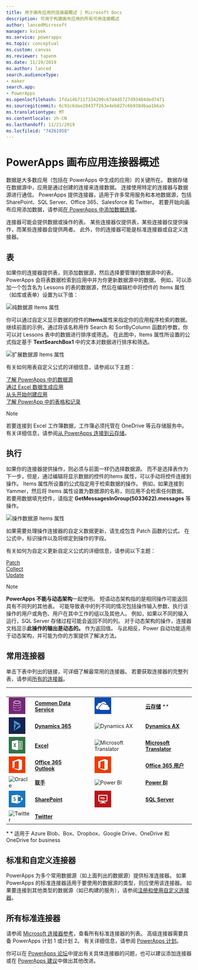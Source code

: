 ```yaml
---
title: 用于画布应用的连接器概述 | Microsoft Docs
description: 可用于构建画布应用的所有可用连接概述
author: lancedMicrosoft
manager: kvivek
ms.service: powerapps
ms.topic: conceptual
ms.custom: canvas
ms.reviewer: tapanm
ms.date: 11/19/2019
ms.author: lanced
search.audienceType:
- maker
search.app:
- PowerApps
ms.openlocfilehash: 1fda14b7117334290c67d4d5727d93484ded7471
ms.sourcegitcommit: 6c91c6dae20437f263e4eb827c6b938d6aa1b6a5
ms.translationtype: MT
ms.contentlocale: zh-CN
ms.lasthandoff: 11/21/2019
ms.locfileid: "74261958"
---
```

# <a name="overview-of-canvas-app-connectors-for-powerapps"></a>PowerApps 画布应用连接器概述
数据是大多数应用（包括在 PowerApps 中生成的应用）的关键所在。 数据存储在数据源中，应用是通过创建的连接来连接数据。 连接使用特定的连接器与数据源进行通信。 PowerApps 提供连接器，适用于许多常用服务和本地数据源，包括 SharePoint、SQL Server、Office 365、Salesforce 和 Twitter。 若要开始向画布应用添加数据，请参阅[在 PowerApps 中添加数据连接](add-data-connection.md)。

连接器可能会提供数据或操作的表。 某些连接器仅提供表，某些连接器仅提供操作，而某些连接器会提供两者。 此外，你的连接器可能是标准连接器或自定义连接器。

## <a name="tables"></a>表

如果你的连接器提供表，则添加数据源，然后选择要管理的数据源中的表。 PowerApps 会将表数据检索到应用中并为你更新数据源中的数据。 例如，可以添加一个包含名为 Lessons 的表的数据源，然后在编辑栏中将控件的 Items 属性（如库或表单）设置为以下值：

 ![纯数据源 Items 属性](./media/connections-list/ItemPropertyPlain.png)

你可以通过自定义显示数据的控件的**Items**属性来指定你的应用程序检索的数据。 继续前面的示例，通过将该名称用作 Search 和 SortByColumn 函数的参数，你可以对 Lessons 表中的数据进行排序或筛选。 在此图中，Items 属性所设置的公式指定基于 **TextSearchBox1** 中的文本对数据进行排序和筛选。 

 ![扩展数据源 Items 属性](./media/connections-list/ItemPropertyExpanded.png)

有关如何用表自定义公式的详细信息，请参阅以下主题：

  [了解 PowerApps 中的数据源](working-with-data-sources.md)<br> 
  [通过 Excel 数据生成应用](get-started-create-from-data.md)<br> 
  [从头开始创建应用](get-started-create-from-blank.md)<br>
  [了解 PowerApp 中的表格和记录](working-with-tables.md)

  > [!NOTE]
  > 若要连接到 Excel 工作簿数据，工作簿必须托管在 OneDrive 等云存储服务中。 有关详细信息，请参阅[从 PowerApps 连接到云存储](connections/cloud-storage-blob-connections.md)。

## <a name="actions"></a>执行

如果你的连接器提供操作，则必须与前面一样仍选择数据源。 而不是选择表作为下一步，但是，通过编辑将显示数据的控件的Items 属性，可以手动将控件连接到操作。 Items 属性所设置的公式指定用于检索数据的操作。 例如，如果连接到 Yammer，然后将 Items 属性设置为数据源的名称，则应用不会检索任何数据。 若要用数据填充控件，请指定 **GetMessagesInGroup(5033622).messages** 等操作。

![操作数据源 Items 属性](./media/connections-list/ItemPropertyAction.png)

如果需要处理操作连接器的自定义数据更新，请生成包含 Patch 函数的公式。 在公式中，标识操作以及将绑定到操作的字段。  

有关如何为自定义更新自定义公式的详细信息，请参阅以下主题：

[Patch](functions/function-patch.md)<br>[Collect](functions/function-clear-collect-clearcollect.md)<br>[Update](functions/function-update-updateif.md)

> [!NOTE]
>  **PowerApps 不能与动态架构**一起使用。 短语动态架构指的是相同操作可能返回具有不同列的其他表。 可能导致表中的列不同的情况包括操作输入参数、执行该操作的用户或角色、用户在其中工作的组以及其他人。 例如，如果以不同的输入运行，SQL Server 存储过程可能会返回不同的列。 对于动态架构的操作，连接器文档显示**此操作的输出是动态的。** 作为返回值。 与此相反，Power 自动功能适用于动态架构，并可能为你的方案提供了解决方法。

## <a name="popular-connectors"></a>常用连接器

单击下表中列出的链接，可详细了解最常用的连接器。 若要获取连接器的完整列表，请参阅[所有的连接器](https://docs.microsoft.com/connectors/)。

| &nbsp; | &nbsp; | &nbsp; | &nbsp; | &nbsp; |
| --- | --- | --- | --- | --- |
| ![Common Data Service](./media/connections-list/cdm.png) |[**Common Data Service**](connections/connection-common-data-service.md) |&nbsp; |![云存储](./media/connections-list/onedrive.png) |[**云存储**](connections/cloud-storage-blob-connections.md) ** |
| ![Dynamics 365](./media/connections-list/dynamics-365.png) |[**Dynamics 365**](connections/connection-dynamics-crmonline.md) |&nbsp; | ![Dynamics AX](./media/connections-list/dynamics-ax.png) |[**Dynamics AX**](connections/connection-dynamicsax.md) |
|![Excel](./media/connections-list/excel.png) |[**Excel**](connections/connection-excel.md) |&nbsp; |![Microsoft Translator](./media/connections-list/microsoft-translator.png) |[**Microsoft Translator**](connections/connection-microsoft-translator.md) |
|![Office 365 Outlook](./media/connections-list/office365.png) |[**Office 365 Outlook**](connections/connection-office365-outlook.md) |&nbsp; | ![Office 365 用户](./media/connections-list/office365.png) |[**Office 365 用户**](connections/connection-office365-users.md) |
| ![Oracle](./media/connections-list/oracle-icon.png) |[**联手**](connections/connection-oracledb.md) |&nbsp; | ![Power BI](./media/connections-list/powerbi.png) |[**Power BI**](connections/connection-powerbi.md) |
| ![SharePoint](./media/connections-list/sharepoint.png) |[**SharePoint**](connections/connection-sharepoint-online.md) |&nbsp; | ![SQL Server](./media/connections-list/sql.png) |[**SQL Server**](connections/connection-azure-sqldatabase.md) 
|![Twitter](./media/connections-list/twitter.png) |[**Twitter**](connections/connection-twitter.md)

\* * 适用于 Azure Blob、Box、Dropbox、Google Drive、OneDrive 和 OneDrive for business

## <a name="standard-and-custom-connectors"></a>标准和自定义连接器
PowerApps 为多个常用数据源（如上面列出的数据源）提供标准连接器。 如果 PowerApps 的标准连接器适用于要使用的数据源的类型，则应使用该连接器。 如果要连接到其他类型的数据源（如已构建的服务），请参阅[注册和使用自定义连接器](../canvas-apps/register-custom-api.md)。

## <a name="all-standard-connectors"></a>所有标准连接器
请参阅 [Microsoft 连接器参考](https://docs.microsoft.com/connectors/)，查看所有标准连接器的列表。 高级连接器需要具备 PowerApps 计划 1 或计划 2。 有关详细信息，请参阅 [PowerApps 计划](https://powerapps.microsoft.com/pricing/)。

你可以在 [PowerApps 论坛](https://powerusers.microsoft.com/t5/PowerApps-Community/ct-p/PowerApps1)中提出有关具体连接器的问题，也可以建议添加连接器或在 [PowerApps 建议](https://powerusers.microsoft.com/t5/PowerApps-Ideas/idb-p/PowerAppsIdeas)中做出其他改进。
